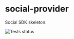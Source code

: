 # social-provider
Social SDK skeleton.

![Tests status](https://github.com/shpagin/social-provider/workflows/Tests/badge.svg)
